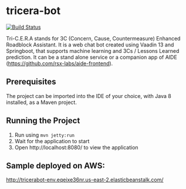
# tricera-bot
[![Build Status](https://dev.azure.com/johnpaulomataac/johnpaulomataac/_apis/build/status/cyberpau.tricera-bot?branchName=master)](https://dev.azure.com/johnpaulomataac/johnpaulomataac/_build/latest?definitionId=1&branchName=master)

Tri-C.E.R.A stands for 3C (Concern, Cause, Countermeasure) Enhanced Roadblock Assistant. It is a web chat bot created using Vaadin 13 and Springboot, that supports machine learning and 3Cs / Lessons Learned prediction. It can be a stand alone service or a companion app of AIDE (https://github.com/rsx-labs/aide-frontend).


## Prerequisites

The project can be imported into the IDE of your choice, with Java 8 installed, as a Maven project.

## Running the Project

1. Run using `mvn jetty:run`
2. Wait for the application to start
3. Open http://localhost:8080/ to view the application

## Sample deployed on AWS:
http://tricerabot-env.eqeixe36nr.us-east-2.elasticbeanstalk.com/
